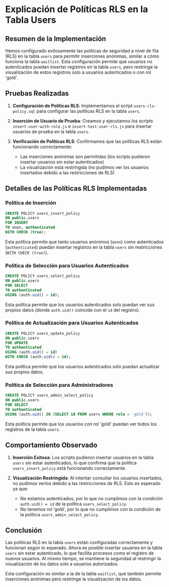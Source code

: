 # Explicación de Políticas RLS en la Tabla Users

## Resumen de la Implementación

Hemos configurado exitosamente las políticas de seguridad a nivel de fila (RLS) en la tabla `users` para permitir inserciones anónimas, similar a cómo funciona la tabla `waitlist`. Esta configuración permite que usuarios no autenticados puedan insertar registros en la tabla `users`, pero restringe la visualización de estos registros solo a usuarios autenticados o con rol 'gold'.

## Pruebas Realizadas

1. **Configuración de Políticas RLS**: Implementamos el script `users-rls-policy.sql` para configurar las políticas RLS en la tabla `users`.

2. **Inserción de Usuario de Prueba**: Creamos y ejecutamos los scripts `insert-user-with-role.js` e `insert-test-user-rls.js` para insertar usuarios de prueba en la tabla `users`.

3. **Verificación de Políticas RLS**: Confirmamos que las políticas RLS están funcionando correctamente:
   - Las inserciones anónimas son permitidas (los scripts pudieron insertar usuarios sin estar autenticados)
   - La visualización está restringida (no pudimos ver los usuarios insertados debido a las restricciones de RLS)

## Detalles de las Políticas RLS Implementadas

### Política de Inserción
```sql
CREATE POLICY users_insert_policy
ON public.users
FOR INSERT
TO anon, authenticated
WITH CHECK (true);
```
Esta política permite que tanto usuarios anónimos (`anon`) como autenticados (`authenticated`) puedan insertar registros en la tabla `users` sin restricciones (`WITH CHECK (true)`).

### Política de Selección para Usuarios Autenticados
```sql
CREATE POLICY users_select_policy
ON public.users
FOR SELECT
TO authenticated
USING (auth.uid() = id);
```
Esta política permite que los usuarios autenticados solo puedan ver sus propios datos (donde `auth.uid()` coincide con el `id` del registro).

### Política de Actualización para Usuarios Autenticados
```sql
CREATE POLICY users_update_policy
ON public.users
FOR UPDATE
TO authenticated
USING (auth.uid() = id)
WITH CHECK (auth.uid() = id);
```
Esta política permite que los usuarios autenticados solo puedan actualizar sus propios datos.

### Política de Selección para Administradores
```sql
CREATE POLICY users_admin_select_policy
ON public.users
FOR SELECT
TO authenticated
USING (auth.uid() IN (SELECT id FROM users WHERE role = 'gold'));
```
Esta política permite que los usuarios con rol 'gold' puedan ver todos los registros de la tabla `users`.

## Comportamiento Observado

1. **Inserción Exitosa**: Los scripts pudieron insertar usuarios en la tabla `users` sin estar autenticados, lo que confirma que la política `users_insert_policy` está funcionando correctamente.

2. **Visualización Restringida**: Al intentar consultar los usuarios insertados, no pudimos verlos debido a las restricciones de RLS. Esto es esperado ya que:
   - No estamos autenticados, por lo que no cumplimos con la condición `auth.uid() = id` de la política `users_select_policy`.
   - No tenemos rol 'gold', por lo que no cumplimos con la condición de la política `users_admin_select_policy`.

## Conclusión

Las políticas RLS en la tabla `users` están configuradas correctamente y funcionan según lo esperado. Ahora es posible insertar usuarios en la tabla `users` sin estar autenticado, lo que facilita procesos como el registro de nuevos usuarios. Al mismo tiempo, se mantiene la seguridad al restringir la visualización de los datos solo a usuarios autorizados.

Esta configuración es similar a la de la tabla `waitlist`, que también permite inserciones anónimas pero restringe la visualización de los datos.